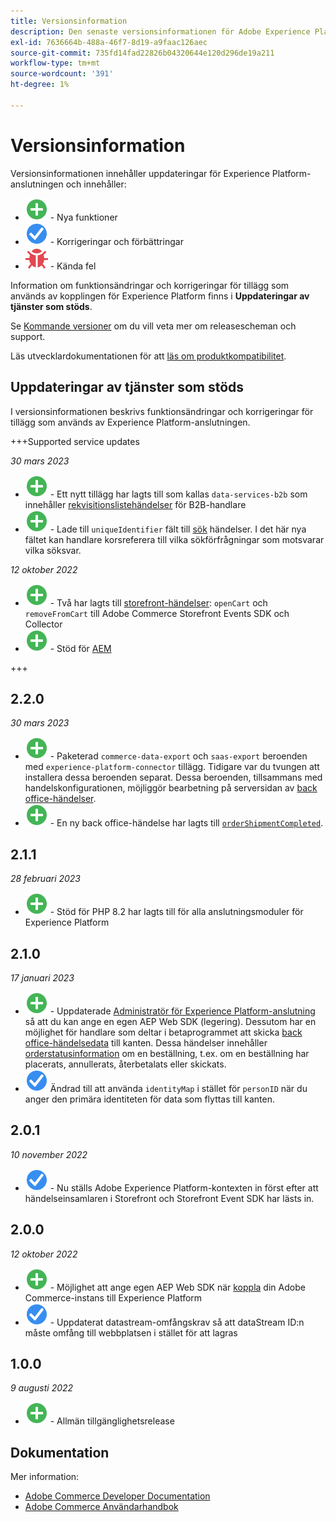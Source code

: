 ```yaml
---
title: Versionsinformation
description: Den senaste versionsinformationen för Adobe Experience Platform Connector från Adobe Commerce.
exl-id: 7636664b-488a-46f7-8d19-a9faac126aec
source-git-commit: 735fd14fad22826b04320644e120d296de19a211
workflow-type: tm+mt
source-wordcount: '391'
ht-degree: 1%

---
```


# Versionsinformation

Versionsinformationen innehåller uppdateringar för Experience Platform-anslutningen och innehåller:

* ![Nytt](../assets/new.svg) - Nya funktioner
* ![Korrigera](../assets/fix.svg) - Korrigeringar och förbättringar
* ![Fel](../assets/bug.svg) - Kända fel

Information om funktionsändringar och korrigeringar för tillägg som används av kopplingen för Experience Platform finns i **Uppdateringar av tjänster som stöds**.

Se [Kommande versioner](https://experienceleague.adobe.com/docs/commerce-operations/release/schedule.html) om du vill veta mer om releasescheman och support.

Läs utvecklardokumentationen för att [läs om produktkompatibilitet](https://experienceleague.adobe.com/docs/commerce-operations/release/product-availability.html).

## Uppdateringar av tjänster som stöds

I versionsinformationen beskrivs funktionsändringar och korrigeringar för tillägg som används av Experience Platform-anslutningen.

+++Supported service updates

_30 mars 2023_

* ![Nytt](../assets/new.svg) - Ett nytt tillägg har lagts till som kallas `data-services-b2b` som innehåller [rekvisitionslistehändelser](events.md#b2b-events) för B2B-handlare
* ![Nytt](../assets/new.svg) - Lade till `uniqueIdentifier` fält till [sök](events.md#search-events) händelser. I det här nya fältet kan handlare korsreferera till vilka sökförfrågningar som motsvarar vilka söksvar.

_12 oktober 2022_

* ![Nytt](../assets/new.svg) - Två har lagts till [storefront-händelser](events.md): `openCart` och `removeFromCart` till Adobe Commerce Storefront Events SDK och Collector
* ![Nytt](../assets/new.svg) - Stöd för [AEM](overview.md#aem-support)

+++

## 2.2.0

_30 mars 2023_

* ![Nytt](../assets/new.svg) - Paketerad `commerce-data-export` och `saas-export` beroenden med `experience-platform-connector` tillägg. Tidigare var du tvungen att installera dessa beroenden separat. Dessa beroenden, tillsammans med handelskonfigurationen, möjliggör bearbetning på serversidan av [back office-händelser](events.md#back-office-events).
* ![Nytt](../assets/new.svg) - En ny back office-händelse har lagts till [`orderShipmentCompleted`](events.md#ordershipmentcompleted).

## 2.1.1

_28 februari 2023_

* ![Nytt](../assets/new.svg) - Stöd för PHP 8.2 har lagts till för alla anslutningsmoduler för Experience Platform

## 2.1.0

_17 januari 2023_

* ![Nytt](../assets/new.svg) - Uppdaterade [Administratör för Experience Platform-anslutning](connect-data.md) så att du kan ange en egen AEP Web SDK (legering). Dessutom har en möjlighet för handlare som deltar i betaprogrammet att skicka [back office-händelsedata](connect-data.md#data-collection) till kanten. Dessa händelser innehåller [orderstatusinformation](events.md#beta-order-status-events) om en beställning, t.ex. om en beställning har placerats, annullerats, återbetalats eller skickats.
* ![Korrigera](../assets/fix.svg) Ändrad till att använda `identityMap` i stället för `personID` när du anger den primära identiteten för data som flyttas till kanten.

## 2.0.1

_10 november 2022_

* ![Korrigerat problem](../assets/fix.svg) - Nu ställs Adobe Experience Platform-kontexten in först efter att händelseinsamlaren i Storefront och Storefront Event SDK har lästs in.

## 2.0.0

_12 oktober 2022_

* ![Nytt](../assets/new.svg) - Möjlighet att ange egen AEP Web SDK när [koppla](connect-data.md) din Adobe Commerce-instans till Experience Platform
* ![Korrigera](../assets/fix.svg) - Uppdaterat datastream-omfångskrav så att dataStream ID:n måste omfång till webbplatsen i stället för att lagras

## 1.0.0

_9 augusti 2022_

* ![Nytt](../assets/new.svg) - Allmän tillgänglighetsrelease

## Dokumentation

Mer information:

* [Adobe Commerce Developer Documentation](https://devdocs.magento.com/)
* [Adobe Commerce Användarhandbok](https://docs.magento.com/user-guide/)
